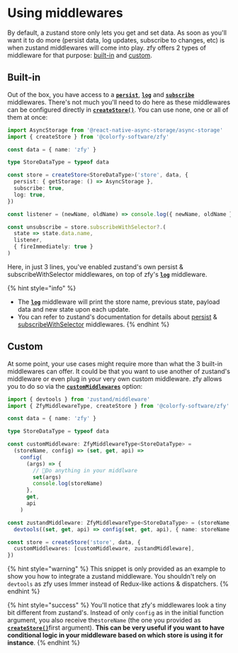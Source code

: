 # Using middlewares

By default, a zustand store only lets you get and set data. As soon as you'll want it to do more (persist data, log updates, subscribe to changes, etc) is when zustand middlewares will come into play. zfy offers 2 types of middleware for that purpose: [built-in](using-middlewares.md#built-in) and [custom](using-middlewares.md#undefined).

## Built-in

Out of the box, you have access to a [**`persist`**](../api/types/createstoreoptionstype.md#persist), [**`log`**](../api/types/createstoreoptionstype.md#log) and [**`subscribe`**](../api/types/createstoreoptionstype.md#subscribe) middlewares. There's not much you'll need to do here as these middlewares can be configured directly in [**`createStore()`**](../api/createstore.md). You can use none, one or all of them at once:

```typescript
import AsyncStorage from '@react-native-async-storage/async-storage'
import { createStore } from '@colorfy-software/zfy'

const data = { name: 'zfy' }

type StoreDataType = typeof data

const store = createStore<StoreDataType>('store', data, {
  persist: { getStorage: () => AsyncStorage },
  subscribe: true,
  log: true,
})

const listener = (newName, oldName) => console.log({ newName, oldName })

const unsubscribe = store.subscribeWithSelector?.(
  state => state.data.name,
  listener,
  { fireImmediately: true }
)
```

Here, in just 3 lines, you've enabled zustand's own persist & subscribeWithSelector middlewares, on top of zfy's [**`log`**](../api/types/createstoreoptionstype.md#log) middleware.&#x20;

{% hint style="info" %}
* The [**`log`**](../api/types/createstoreoptionstype.md#log) middleware will print the store name, previous state, payload data and new state upon each update.
* You can refer to zustand's documentation for details about [persist](https://github.com/pmndrs/zustand/wiki/Persisting-the-store's-data) & [subscribeWithSelector](https://github.com/pmndrs/zustand#using-subscribe-with-selector) middlewares.
{% endhint %}

## Custom

At some point, your use cases might require more than what the 3 built-in middlewares can offer. It could be that you want to use another of zustand's middleware or even plug in your very own custom middleware. zfy allows you to do so via the [**`customMiddlewares`**](../api/types/createstoreoptionstype.md#custommiddlewares) option:

```typescript
import { devtools } from 'zustand/middleware'
import { ZfyMiddlewareType, createStore } from '@colorfy-software/zfy'

const data = { name: 'zfy' }

type StoreDataType = typeof data

const customMiddleware: ZfyMiddlewareType<StoreDataType> =
  (storeName, config) => (set, get, api) =>
    config(
      (args) => {
        // 📍Do anything in your middlware
        set(args)
        console.log(storeName)
      },
      get,
      api
    )

const zustandMiddleware: ZfyMiddlewareType<StoreDataType> = (storeName, config) =>
  devtools((set, get, api) => config(set, get, api), { name: storeName })

const store = createStore('store', data, {
  customMiddlewares: [customMiddleware, zustandMiddleware],
})
```

{% hint style="warning" %}
This snippet is only provided as an example to show you how to integrate a zustand middleware. You shouldn't rely on `devtools` as zfy uses Immer instead of Redux-like actions & dispatchers.
{% endhint %}

{% hint style="success" %}
You'll notice that zfy's middlewares look a tiny bit different from zustand's. Instead of only `config` as in the initial function argument, you also receive the`storeName` (the one you provided as [**`createStore()`**](../api/createstore.md)first argument). **This can be very useful if you want to have conditional logic in your middleware based on which store is using it for instance**.
{% endhint %}
